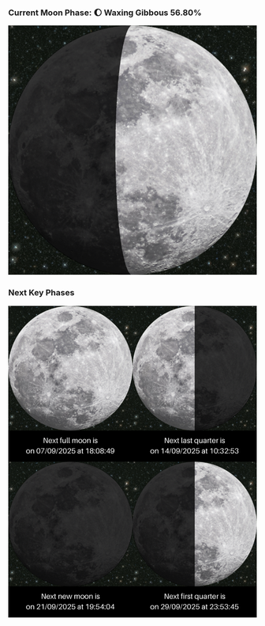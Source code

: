 ### Current Moon Phase: 🌔 Waxing Gibbous 56.80%
![Moon Phase](moonphase.png)
### Next Key Phases
![Gallery](gallery.png)